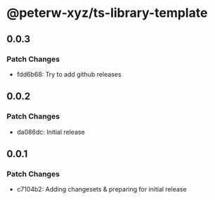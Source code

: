 # @peterw-xyz/ts-library-template

## 0.0.3

### Patch Changes

- fdd6b68: Try to add github releases

## 0.0.2

### Patch Changes

- da086dc: Initial release

## 0.0.1

### Patch Changes

- c7104b2: Adding changesets & preparing for initial release
